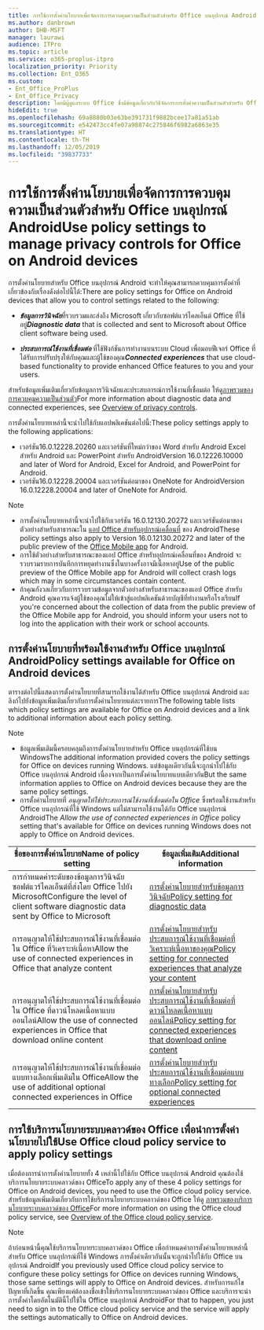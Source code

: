 ```yaml
---
title: การใช้การตั้งค่านโยบายเพื่อจัดการการควบคุมความเป็นส่วนตัวสำหรับ Office บนอุปกรณ์ Android
ms.author: danbrown
author: DHB-MSFT
manager: laurawi
audience: ITPro
ms.topic: article
ms.service: o365-proplus-itpro
localization_priority: Priority
ms.collection: Ent_O365
ms.custom:
- Ent_Office_ProPlus
- Ent_Office_Privacy
description: โดยมีผู้ดูแลระบบ Office ซึ่งมีข้อมูลเกี่ยวกับวิธีจัดการการตั้งค่าความเป็นส่วนตัวสำหรับ Office บนอุปกรณ์ Android
hideEdit: true
ms.openlocfilehash: 69a8880b03e63be391731f9882bcee17a81a51ab
ms.sourcegitcommit: e542473cc4fe07a98874c275846f6982a6863e35
ms.translationtype: HT
ms.contentlocale: th-TH
ms.lasthandoff: 12/05/2019
ms.locfileid: "39837733"
---
```

# <a name="use-policy-settings-to-manage-privacy-controls-for-office-on-android-devices"></a><span data-ttu-id="c6a59-103">การใช้การตั้งค่านโยบายเพื่อจัดการการควบคุมความเป็นส่วนตัวสำหรับ Office บนอุปกรณ์ Android</span><span class="sxs-lookup"><span data-stu-id="c6a59-103">Use policy settings to manage privacy controls for Office on Android devices</span></span>

<span data-ttu-id="c6a59-104">การตั้งค่านโยบายสำหรับ Office บนอุปกรณ์ Android จะทำให้คุณสามารถควบคุมการตั้งค่าที่เกี่ยวข้องกับเรื่องดังต่อไปนี้ได้:</span><span class="sxs-lookup"><span data-stu-id="c6a59-104">There are policy settings for Office on Android devices that allow you to control settings related to the following:</span></span>

- <span data-ttu-id="c6a59-105">***ข้อมูลการวินิจฉัย***ที่รวบรวมและส่งถึง Microsoft เกี่ยวกับซอฟต์แวร์ไคลเอ็นต์ Office ที่ใช้อยู่</span><span class="sxs-lookup"><span data-stu-id="c6a59-105">***Diagnostic data*** that is collected and sent to Microsoft about Office client software being used.</span></span>

- <span data-ttu-id="c6a59-106">***ประสบการณ์ใช้งานที่เชื่อมต่อ*** ที่ใช้ฟังก์ชันการทำงานบนระบบ Cloud เพื่อมอบฟีเจอร์ Office ที่ได้รับการปรับปรุงให้กับคุณและผู้ใช้ของคุณ</span><span class="sxs-lookup"><span data-stu-id="c6a59-106">***Connected experiences*** that use cloud-based functionality to provide enhanced Office features to you and your users.</span></span>

<span data-ttu-id="c6a59-107">สำหรับข้อมูลเพิ่มเติมเกี่ยวกับข้อมูลการวินิจฉัยและประสบการณ์การใช้งานที่เชื่อมต่อ ให้ดู[ภาพรวมของการควบคุมความเป็นส่วนตัว](overview-privacy-controls.md)</span><span class="sxs-lookup"><span data-stu-id="c6a59-107">For more information about diagnostic data and connected experiences, see [Overview of privacy controls](overview-privacy-controls.md).</span></span>

<span data-ttu-id="c6a59-108">การตั้งค่านโยบายเหล่านี้จะนำไปใช้กับแอปพลิเคชันต่อไปนี้:</span><span class="sxs-lookup"><span data-stu-id="c6a59-108">These policy settings apply to the following applications:</span></span>
- <span data-ttu-id="c6a59-109">เวอร์ชัน16.0.12228.20260 และเวอร์ชันที่ใหม่กว่าของ Word สำหรับ Android Excel สำหรับ Android และ PowerPoint สำหรับ Android</span><span class="sxs-lookup"><span data-stu-id="c6a59-109">Version 16.0.12226.10000 and later of Word for Android, Excel for Android, and PowerPoint for Android.</span></span>
- <span data-ttu-id="c6a59-110">เวอร์ชัน16.0.12228.20004 และเวอร์ชันต่อมาของ OneNote for Android</span><span class="sxs-lookup"><span data-stu-id="c6a59-110">Version 16.0.12228.20004 and later of OneNote for Android.</span></span>

> [!NOTE]
>- <span data-ttu-id="c6a59-111">การตั้งค่านโยบายเหล่านี้จะนำไปใช้กับเวอร์ชัน 16.0.12130.20272 และเวอร์ชันต่อมาของตัวอย่างสำหรับสาธารณะใน [แอป Office สำหรับอุปกรณ์เคลื่อนที่](https://techcommunity.microsoft.com/t5/Office-Apps-Blog/Introducing-Office-Your-new-go-to-mobile-app-for-getting-work/ba-p/977172) ของ Android</span><span class="sxs-lookup"><span data-stu-id="c6a59-111">These policy settings also apply to Version 16.0.12130.20272 and later of the public preview of the [Office Mobile app](https://techcommunity.microsoft.com/t5/Office-Apps-Blog/Introducing-Office-Your-new-go-to-mobile-app-for-getting-work/ba-p/977172) for Android.</span></span>
>- <span data-ttu-id="c6a59-112">การใช้ตัวอย่างสำหรับสาธารณะของแอป Office สำหรับอุปกรณ์เคลื่อนที่ของ Android จะรวบรวมรายการบันทึกการหยุดทำงานซึ่งในบางครั้งอาจมีเนื้อหาอยู่</span><span class="sxs-lookup"><span data-stu-id="c6a59-112">Use of the public preview of the Office Mobile app for Android will collect crash logs which may in some circumstances contain content.</span></span>
>- <span data-ttu-id="c6a59-113">ถ้าคุณกังวลเกี่ยวกับการรวบรวมข้อมูลจากตัวอย่างสำหรับสาธารณะของแอป Office สำหรับ Android คุณควรแจ้งผู้ใช้ของคุณไม่ให้เข้าสู่แอปพลิเคชันด้วยบัญชีที่ทำงานหรือโรงเรียน</span><span class="sxs-lookup"><span data-stu-id="c6a59-113">If you're concerned about the collection of data from the public preview of the Office Mobile app for Android, you should inform your users not to log into the application with their work or school accounts.</span></span>

## <a name="policy-settings-available-for-office-on-android-devices"></a><span data-ttu-id="c6a59-114">การตั้งค่านโยบายที่พร้อมใช้งานสำหรับ Office บนอุปกรณ์ Android</span><span class="sxs-lookup"><span data-stu-id="c6a59-114">Policy settings available for Office on Android devices</span></span>

<span data-ttu-id="c6a59-115">ตารางต่อไปนี้แสดงการตั้งค่านโยบายที่สามารถใช้งานได้สำหรับ Office บนอุปกรณ์ Android และลิงก์ไปยังข้อมูลเพิ่มเติมเกี่ยวกับการตั้งค่านโยบายแต่ละรายการ</span><span class="sxs-lookup"><span data-stu-id="c6a59-115">The following table lists which policy settings are available for Office on Android devices and a link to additional information about each policy setting.</span></span>

> [!NOTE]
>- <span data-ttu-id="c6a59-116">ข้อมูลเพิ่มเติมนี้ครอบคลุมถึงการตั้งค่านโยบายสำหรับ Office บนอุปกรณ์ที่ใช้บน Windows</span><span class="sxs-lookup"><span data-stu-id="c6a59-116">The additional information provided covers the policy settings for Office on devices running Windows.</span></span> <span data-ttu-id="c6a59-117">แต่ข้อมูลเดียวกันนี้จะถูกนำไปใช้กับ Office บนอุปกรณ์ Android เนื่องจากเป็นการตั้งค่านโยบายแบบเดียวกัน</span><span class="sxs-lookup"><span data-stu-id="c6a59-117">But the same information applies to Office on Android devices because they are the same policy settings.</span></span>
>- <span data-ttu-id="c6a59-118">การตั้งค่านโยบายที่ *อนุญาตให้ใช้ประสบการณ์ใช้งานที่เชื่อมต่อใน Office* ซึ่งพร้อมใช้งานสำหรับ Office บนอุปกรณ์ที่ใช้ Windows แต่ไม่สามารถใช้งานได้กับ Office บนอุปกรณ์ Android</span><span class="sxs-lookup"><span data-stu-id="c6a59-118">The *Allow the use of connected experiences in Office* policy setting that's available for Office on devices running Windows does not apply to Office on Android devices.</span></span> 


|<span data-ttu-id="c6a59-119">ชื่อของการตั้งค่านโยบาย</span><span class="sxs-lookup"><span data-stu-id="c6a59-119">Name of policy setting</span></span>  |<span data-ttu-id="c6a59-120">ข้อมูลเพิ่มเติม</span><span class="sxs-lookup"><span data-stu-id="c6a59-120">Additional information</span></span> |
|---------|---------|
|<span data-ttu-id="c6a59-121">การกำหนดค่าระดับของข้อมูลการวินิจฉัยซอฟต์แวร์ไคลเอ็นต์ที่ส่งโดย Office ไปยัง Microsoft</span><span class="sxs-lookup"><span data-stu-id="c6a59-121">Configure the level of client software diagnostic data sent by Office to Microsoft</span></span>|[<span data-ttu-id="c6a59-122">การตั้งค่านโยบายสำหรับข้อมูลการวินิจฉัย</span><span class="sxs-lookup"><span data-stu-id="c6a59-122">Policy setting for diagnostic data</span></span>](manage-privacy-controls.md#policy-setting-for-diagnostic-data)         |
|<span data-ttu-id="c6a59-123">การอนุญาตให้ใช้ประสบการณ์ใช้งานที่เชื่อมต่อใน Office ที่วิเคราะห์เนื้อหา</span><span class="sxs-lookup"><span data-stu-id="c6a59-123">Allow the use of connected experiences in Office that analyze content</span></span>| [<span data-ttu-id="c6a59-124">การตั้งค่านโยบายสำหรับประสบการณ์ใช้งานที่เชื่อมต่อที่วิเคราะห์เนื้อหาของคุณ</span><span class="sxs-lookup"><span data-stu-id="c6a59-124">Policy setting for connected experiences that analyze your content</span></span>](manage-privacy-controls.md#policy-setting-for-connected-experiences-that-analyze-your-content)        |
|<span data-ttu-id="c6a59-125">การอนุญาตให้ใช้ประสบการณ์ใช้งานที่เชื่อมต่อใน Office ที่ดาวน์โหลดเนื้อหาแบบออนไลน์</span><span class="sxs-lookup"><span data-stu-id="c6a59-125">Allow the use of connected experiences in Office that download online content</span></span> |[<span data-ttu-id="c6a59-126">การตั้งค่านโยบายสำหรับประสบการณ์ใช้งานที่เชื่อมต่อที่ดาวน์โหลดเนื้อหาแบบออนไลน์</span><span class="sxs-lookup"><span data-stu-id="c6a59-126">Policy setting for connected experiences that download online content</span></span>](manage-privacy-controls.md#policy-setting-for-connected-experiences-that-download-online-content)         |
|<span data-ttu-id="c6a59-127">การอนุญาตให้ใช้ประสบการณ์ใช้งานที่เชื่อมต่อแบบทางเลือกเพิ่มเติมใน Office</span><span class="sxs-lookup"><span data-stu-id="c6a59-127">Allow the use of additional optional connected experiences in Office</span></span> |[<span data-ttu-id="c6a59-128">การตั้งค่านโยบายสำหรับประสบการณ์ใช้งานที่เชื่อมต่อแบบทางเลือก</span><span class="sxs-lookup"><span data-stu-id="c6a59-128">Policy setting for optional connected experiences</span></span>](manage-privacy-controls.md#policy-setting-for-optional-connected-experiences)|



## <a name="use-office-cloud-policy-service-to-apply-policy-settings"></a><span data-ttu-id="c6a59-129">การใช้บริการนโยบายระบบคลาวด์ของ Office เพื่อนำการตั้งค่านโยบายไปใช้</span><span class="sxs-lookup"><span data-stu-id="c6a59-129">Use Office cloud policy service to apply policy settings</span></span>

<span data-ttu-id="c6a59-130">เมื่อต้องการนำการตั้งค่านโยบายทั้ง 4 เหล่านี้ไปใช้กับ Office บนอุปกรณ์ Android คุณต้องใช้บริการนโยบายระบบคลาวด์ของ Office</span><span class="sxs-lookup"><span data-stu-id="c6a59-130">To apply any of these 4 policy settings for Office on Android devices, you need to use the Office cloud policy service.</span></span> <span data-ttu-id="c6a59-131">สำหรับข้อมูลเพิ่มเติมเกี่ยวกับการใช้บริการนโยบายระบบคลาวด์ของ Office ให้ดู [ภาพรวมของบริการนโยบายระบบคลาวด์ของ Office](../overview-office-cloud-policy-service.md)</span><span class="sxs-lookup"><span data-stu-id="c6a59-131">For more information on using the Office cloud policy service, see [Overview of the Office cloud policy service](../overview-office-cloud-policy-service.md).</span></span>

> [!NOTE]
> <span data-ttu-id="c6a59-132">ถ้าก่อนหน้านี้คุณใช้บริการนโยบายระบบคลาวด์ของ Office เพื่อกำหนดค่าการตั้งค่านโยบายเหล่านี้สำหรับ Office บนอุปกรณ์ที่ใช้ Windows การตั้งค่าเดียวกันนั้นจะถูกนำไปใช้กับ Office บนอุปกรณ์ Android</span><span class="sxs-lookup"><span data-stu-id="c6a59-132">If you previously used Office cloud policy service to configure these policy settings for Office on devices running Windows, those same settings will apply to Office on Android devices.</span></span> <span data-ttu-id="c6a59-133">สำหรับการแก้ไขปัญหาที่เกิดขึ้น คุณเพียงแค่ต้องลงชื่อเข้าใช้บริการนโยบายระบบคลาวด์ของ Office และบริการจะนำการตั้งค่าโดยอัตโนมัตินี้ไปใช้ใน Office บนอุปกรณ์ Android</span><span class="sxs-lookup"><span data-stu-id="c6a59-133">For that to happen, you just need to sign in to the Office cloud policy service and the service will apply the settings automatically to Office on Android devices.</span></span>
